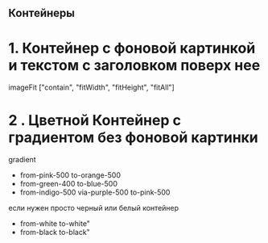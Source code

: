 ## Контейнеры ##

# 1. Контейнер с фоновой картинкой и текстом с заголовком поверх нее

<ImageWithText 
    imagePath="/images/01.png"
    textColor="text-blue"
    title="Заголовок здесь"
    contentColor="#000000"
    content="Содержание здесь
текст новой строки
<br>текст с дополнительным переносом строки"
  width="700px"
  height="300px"
  imageFit="contain"
/>

imageFit ["contain", "fitWidth", "fitHeight", "fitAll"]

# 2 . Цветной Контейнер с градиентом без фоновой картинки

<ColorContainer 
    gradient="bg-gradient-to-r from-white to-orange-500"
    titleColor="text-red"
    contentColor="#358fff"
    title="Your Title"
    content="Your content here<br>with multiple lines"
    width="500px"
    height="300px"
    titleSize="24px"
    contentSize="16px"
/>

gradient
- from-pink-500 to-orange-500
- from-green-400 to-blue-500
- from-indigo-500 via-purple-500 to-pink-500

если нужен просто черный или белый контейнер
- from-white to-white"
- from-black to-black"